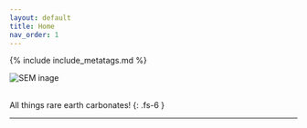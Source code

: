 ```yaml
---
layout: default
title: Home
nav_order: 1
---
```

<!-- markdownlint-disable MD014 MD022 MD025 MD033 MD040 -->
{% include include_metatags.md %}

![SEM inage](images/REC_sem_image.png)

<br />
All things rare earth carbonates!
{: .fs-6 }

---
